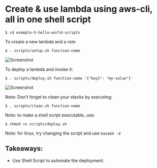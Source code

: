 # Create & use lambda using aws-cli, all in one shell script
    
    $ cd example-5-hello-world-scripts

To create a new lambda and a role:

    $ . scripts/setup.sh function-name

![Screenshot](architecture/setup-lambda.png)

To deploy a lambda and invoke it:

    $ . scripts/deploy.sh function-name '{"key1": "my-value"}'
    
![Screenshot](architecture/invoke-lambda.png)


Note: Don't forget to clean your stacks by executing:

    $ . scripts/clean.sh function-name
    
Note: to make a shell script executable, use:

    $ chmod +x scripts/deploy.sh  
    
Note: for linux, try changing the script and use `base64 -d`

## Takeaways:

- Use Shell Script to automate the deployment.

